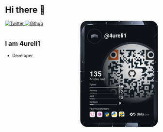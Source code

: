 # Hi there 👋

<div align="left">
  <a href="https://twitter.com/4ureli1">
    <img
      src="https://img.shields.io/twitter/follow/4ureli1?label=Twitter&logo=twitter&style=flat-square&color=1da1f2&logoColor=ffffff"
      alt="Twitter"
    />
  </a>
  <a href="https://github.com/4ureli1">
    <img
      src="https://img.shields.io/static/v1?logo=github&style=flat-square&color=0072b1&label=Github&message=%E2%98%86"
      alt="Github"
    />
  </a>

  <a href="https://api.daily.dev/get?r=4ureli1" target="_blank">
    <img
      width="256"
      align="right"
      src="https://github.com/4ureli1/4ureli1/blob/main/devcard.svg"
    />
  </a>
</div>

<br />

## I am 4ureli1

- Developer
